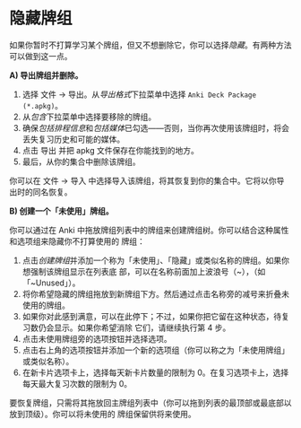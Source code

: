 # 隐藏牌组

如果你暂时不打算学习某个牌组，但又不想删除它，你可以选择*隐藏*。有两种方法可以做到这一点。

**A) 导出牌组并删除。**

1. 选择 文件 → 导出。从*导出格式*下拉菜单中选择 `Anki Deck Package (*.apkg)`。
2. 从*包含*下拉菜单中选择要移除的牌组。
3. 确保*包括排程信息*和*包括媒体*已勾选——否则，当你再次使用该牌组时，将会丢失复习历史和可能的媒体。
4. 点击 导出 并把 apkg 文件保存在你能找到的地方。
5. 最后，从你的集合中删除该牌组。

你可以在 文件 → 导入 中选择导入该牌组，将其恢复到你的集合中。它将以你导出时的同名恢复。

**B) 创建一个「未使用」牌组。**

你可以通过在 Anki 中拖放牌组列表中的牌组来创建牌组树。你可以结合这种属性和选项组来隐藏你不打算使用的
牌组：

1. 点击*创建牌组*并添加一个称为「未使用」、「隐藏」或类似名称的牌组。如果你想强制该牌组显示在列表底
   部，可以在名称前面加上波浪号（~），（如「~Unused」）。
2. 将你希望隐藏的牌组拖放到新牌组下方。然后通过点击名称旁的减号来折叠未使用的牌组。
3. 如果你对此感到满意，可以在此停下；不过，如果你把它留在这种状态，待复习数仍会显示。如果你希望消除
   它们，请继续执行第 4 步。
4. 点击未使用牌组旁的选项按钮并选择选项。
5. 点击右上角的选项按钮并添加一个新的选项组（你可以称之为「未使用牌组」或类似名称）。
6. 在新卡片选项卡上，选择每天新卡片数量的限制为 0。在复习选项卡上，选择每天最大复习次数的限制为 0。

要恢复牌组，只需将其拖放回主牌组列表中（你可以拖到列表的最顶部或最底部以放到顶级）。你可以将未使用的
牌组保留供将来使用。
